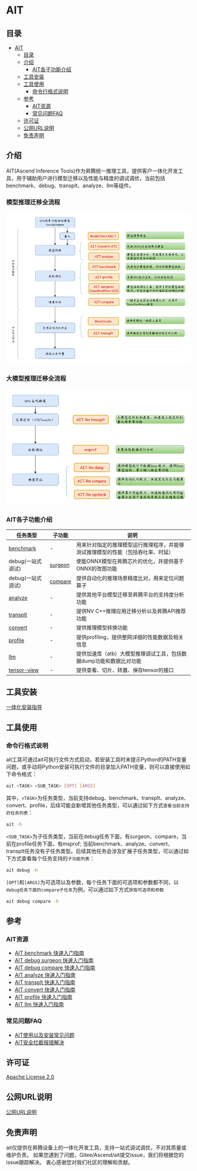 #  AIT

## 目录
- [AIT](#ait)
  - [目录](#目录)
  - [介绍](#介绍)
    - [AIT各子功能介绍](#ait各子功能介绍)
  - [工具安装](#工具安装)
  - [工具使用](#工具使用)
    - [命令行格式说明](#命令行格式说明)
  - [参考](#参考)
    - [AIT资源](#ait资源)
    - [常见问题FAQ](#常见问题faq)
  - [许可证](#许可证)
  - [公网URL说明](#公网url说明)
  - [免责声明](#免责声明)

## 介绍
AIT(Ascend Inference Tools)作为昇腾统一推理工具，提供客户一体化开发工具，用于辅助用户进行模型迁移以及性能与精度的调试调优，当前包括benchmark、debug、transplt、analyze、llm等组件。

### 模型推理迁移全流程
![模型推理迁移全流程](/ait_flow.png)

### 大模型推理迁移全流程
![大模型推理迁移全流程](/ait-llm-flow.png)

### AIT各子功能介绍
| 任务类型                                | 子功能                           | 说明                                       |
|-------------------------------------|-------------------------------|------------------------------------------|
| [benchmark](docs/benchmark)         | -                             | 用来针对指定的推理模型运行推理程序，并能够测试推理模型的性能（包括吞吐率、时延） |
| debug(一站式调试)                        | [surgeon](docs/debug/surgeon) | 使能ONNX模型在昇腾芯片的优化，并提供基于ONNX的改图功能          |
| debug(一站式调试)                        | [compare](docs/debug/compare) | 提供自动化的推理场景精度比对，用来定位问题算子                  |
| [analyze](components/analyze)       | -                             | 提供其他平台模型迁移至昇腾平台的支持度分析功能                  |
| [transplt](components/transplt)     | -                             | 提供NV C++推理应用迁移分析以及昇腾API推荐功能              |
| [convert](components/convert)       | -                             | 提供推理模型转换功能                               |
| [profile](docs/profile)             | -                             | 提供profiling，提供整网详细的性能数据及相关信息             |
| [llm](docs/llm/README.md) | -                             | 提供加速库（atb）大模型推理调试工具，包括数据dump功能和数据比对功能    |
| [tensor-view](docs/tensor_view)     | -                             | 提供查看、切片、转置、保存tensor的接口                   |


## 工具安装
[一体化安装指导](docs/install/README.md)


## 工具使用

### 命令行格式说明

ait工具可通过ait可执行文件方式启动，若安装工具时未提示Python的PATH变量问题，或手动将Python安装可执行文件的目录加入PATH变量，则可以直接使用如下命令格式：

```bash
ait <TASK> <SUB_TASK> [OPT] [ARGS]
```


其中，```<TASK>```为任务类型，当前支持debug、benchmark、transplt、analyze、convert、profile，后续可能会新增其他任务类型，可以通过如下方式```查看当前支持的任务列表```：

```bash
ait -h
```

```<SUB_TASK>```为子任务类型，当前在debug任务下面，有surgeon、compare，当前在profile任务下面，有msprof;
当前benchmark、analyze、convert、transplt任务没有子任务类型。后续其他任务会涉及扩展子任务类型，可以通过如下方式查看每个任务支持的```子功能列表```：

```bash
ait debug -h
```


```[OPT]```和```[ARGS]```为可选项以及参数，每个任务下面的可选项和参数都不同，以```debug任务下面的compare子任务```为例，可以通过如下方式```获取可选项和参数```


```bash
ait debug compare -h
```

## 参考

### AIT资源

* [AIT benchmark 快速入门指南](docs/benchmark/README.md)
* [AIT debug surgeon 快速入门指南](docs/debug/surgeon/README.md)
* [AIT debug compare 快速入门指南](docs/debug/compare/README.md)
* [AIT analyze 快速入门指南](components/analyze/README.md)
* [AIT transplt 快速入门指南](components/transplt/README.md)
* [AIT convert 快速入门指南](components/convert/README.md)
* [AIT profile 快速入门指南](docs/profile/README.md)
* [AIT llm 快速入门指南](components/llm/README.md)

### 常见问题FAQ

* [AIT使用以及安装常见问题](https://gitee.com/ascend/ait/wikis/Home)
* [AIT安全拦截报错解决](https://gitee.com/ascend/ait/wikis/ait_security_error_log_solution)

## 许可证

[Apache License 2.0](LICENSE)

## 公网URL说明
[公网URL说明](./公网URL使用说明.csv)

## 免责声明

ait仅提供在昇腾设备上的一体化开发工具，支持一站式调试调优，不对其质量或维护负责。
如果您遇到了问题，Gitee/Ascend/ait提交issue，我们将根据您的issue跟踪解决。
衷心感谢您对我们社区的理解和贡献。

